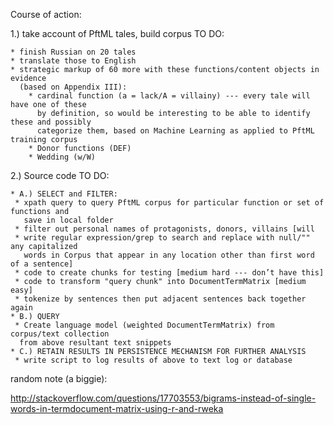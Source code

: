 Course of action: 


1.) take account of PftML tales, build corpus TO DO:

    * finish Russian on 20 tales
    * translate those to English
    * strategic markup of 60 more with these functions/content objects in evidence 
      (based on Appendix III):
        * cardinal function (a = lack/A = villainy) --- every tale will have one of these 
          by definition, so would be interesting to be able to identify these and possibly 
          categorize them, based on Machine Learning as applied to PftML training corpus
        * Donor functions (DEF)
        * Wedding (w/W)

2.) Source code TO DO:

    * A.) SELECT and FILTER: 
     * xpath query to query PftML corpus for particular function or set of functions and 
       save in local folder
     * filter out personal names of protagonists, donors, villains [will 
     * write regular expression/grep to search and replace with null/"" any capitalized 
       words in Corpus that appear in any location other than first word of a sentence]
     * code to create chunks for testing [medium hard --- don’t have this]
     * code to transform "query chunk" into DocumentTermMatrix [medium easy]
     * tokenize by sentences then put adjacent sentences back together again
    * B.) QUERY
     * Create language model (weighted DocumentTermMatrix) from corpus/text collection
      from above resultant text snippets
    * C.) RETAIN RESULTS IN PERSISTENCE MECHANISM FOR FURTHER ANALYSIS
     * write script to log results of above to text log or database
    
    
    
 random note (a biggie): 
 
 http://stackoverflow.com/questions/17703553/bigrams-instead-of-single-words-in-termdocument-matrix-using-r-and-rweka
